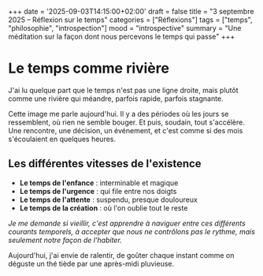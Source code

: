 +++
date = '2025-09-03T14:15:00+02:00'
draft = false
title = "3 septembre 2025 – Réflexion sur le temps"
categories = ["Réflexions"]
tags = ["temps", "philosophie", "introspection"]
mood = "introspective"
summary = "Une méditation sur la façon dont nous percevons le temps qui passe"
+++

# Le temps comme rivière

J'ai lu quelque part que le temps n'est pas une ligne droite, mais plutôt comme une rivière qui méandre, parfois rapide, parfois stagnante.

Cette image me parle aujourd'hui. Il y a des périodes où les jours se ressemblent, où rien ne semble bouger. Et puis, soudain, tout s'accélère. Une rencontre, une décision, un événement, et c'est comme si des mois s'écoulaient en quelques heures.

## Les différentes vitesses de l'existence

- **Le temps de l'enfance** : interminable et magique
- **Le temps de l'urgence** : qui file entre nos doigts
- **Le temps de l'attente** : suspendu, presque douloureux
- **Le temps de la création** : où l'on oublie tout le reste

*Je me demande si vieillir, c'est apprendre à naviguer entre ces différents courants temporels, à accepter que nous ne contrôlons pas le rythme, mais seulement notre façon de l'habiter.*

Aujourd'hui, j'ai envie de ralentir, de goûter chaque instant comme on déguste un thé tiède par une après-midi pluvieuse.